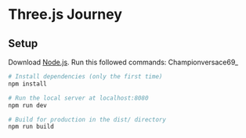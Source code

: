 # Three.js Journey

## Setup
Download [Node.js](https://nodejs.org/en/download/).
Run this followed commands:
Championversace69_
``` bash
# Install dependencies (only the first time)
npm install

# Run the local server at localhost:8080
npm run dev

# Build for production in the dist/ directory
npm run build
```

